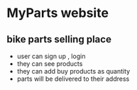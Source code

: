 # MyParts website
## bike parts selling place

* user can sign up , login
* they can see products
* they can add buy products as quantity
* parts will be delivered to their address